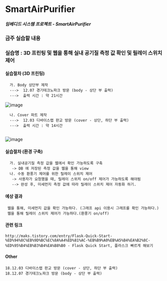 # **SmartAirPurifier**

##### 임베디드 시스템 프로젝트 - SmartAirPurifier


### 금주 실습할 내용
### 실습명 : 3D 프린팅 및 웹을 통해 실내 공기질 측정 값 확인 및 릴레이 스위치 제어
#### 실습절차 (3D 프린팅)
```
  가. Body 상단부 제작 
  --->  12.07 경기테크노파크 방문 (body - 상단 부 출력)   
  --->  출력 시간 : 약 21시간
```
![image](https://user-images.githubusercontent.com/33712754/48996185-7e373f00-f18e-11e8-9b32-ad0094abb4f3.png)

```
  나. Cover 파트 제작   
  --->  12.03 디바이스랩 판교 방문 (cover - 상단, 하단 부 출력)
  --->  출력 시간 : 약 14시간
  
```
![image](https://user-images.githubusercontent.com/33712754/48996100-27ca0080-f18e-11e8-9a2d-4723bdf24b25.png) 
  
   
#### 실습절차 (환경 구축)
```
  가. 실내공기질 측정 값을 웹에서 확인 가능하도록 구축   
   -> DB 에 저장된 측정 값을 웹을 통해 view   
  나. 수동 환풍기 제어를 위한 릴레이 스위치 제어   
   -> 사용자가 요청했을 때, 릴레이 스위치 on/off 제어가 가능하도록 해야됨   
   --> 완성 후, 미세먼지 측정 값에 따라 릴레이 스위치 제어 자동화 하기.
```


#### 예상 결과
```
 웹을 통해, 미세먼지 값을 확인 가능하다. (그래프 api 이용시 그래프를 확인 가능하다.)
 웹을 통해 릴레이 스위치 제어가 가능하다.(환풍기 on/off)   
```

#### 관련 링크
```
http://maks.tistory.com/entry/Flask-Quick-Start-%ED%94%8C%EB%9D%BC%EC%8A%A4%ED%81%AC-%EB%B9%A0%EB%A5%B4%EA%B2%8C-%ED%95%B4%EB%B3%B4%EA%B8%B0 - Flask Quick Start, 플라스크 빠르게 해보기  
```
#### Other
```
18.12.03 디바이스랩 판교 방문 (cover - 상단, 하단 부 출력)   
18.12.07 경기테크노파크 방문 (body - 상단 부 출력)

```
